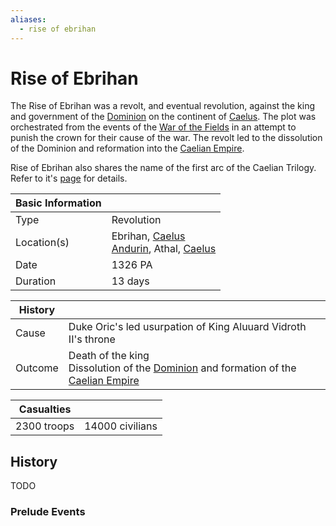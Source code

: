 ```yaml
---
aliases:
  - rise of ebrihan
---
```

# Rise of Ebrihan

The Rise of Ebrihan was a revolt, and eventual revolution, against the king and government of the [Dominion](../Factions/Nations/dominion_of_anduin.md) on the continent of [Caelus](../Locations/Land/caelus.md). The plot was orchestrated from the events of the [War of the Fields](war_of_the_fields.md) in an attempt to punish the crown for their cause of the war. The revolt led to the dissolution of the Dominion and reformation into the [Caelian Empire](../Factions/Nations/caelian_empire.md).

Rise of Ebrihan also shares the name of the first arc of the Caelian Trilogy. Refer to it's [page](../Campaigns/caelian_trilogy.md#rise-of-ebrihan) for details.

| Basic Information | |
| - | - |
| Type | Revolution |
| Location(s) | Ebrihan, [Caelus](../Locations/Land/caelus.md)<br>[Andurin](../Locations/Towns/andurin.md), Athal, [Caelus](../Locations/Land/caelus.md) |
| Date | 1326 PA |
| Duration | 13 days |

| History | |
| - | - |
| Cause | Duke Oric's led usurpation of King Aluuard Vidroth II's throne |
| Outcome | Death of the king<br>Dissolution of the [Dominion](../Factions/Nations/dominion_of_anduin.md) and formation of the [Caelian Empire](../Factions/Nations/caelian_empire.md) |

| Casualties | |
| - | - |
| 2300 troops | 14000 civilians |

## History

TODO

### Prelude Events

